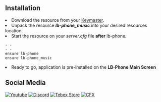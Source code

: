 ## Installation

<li>Download the resource from your <a href="https://keymaster.fivem.net">Keymaster</a>.</li>

<li>Unpack the resource <b><i>lb-phone_music</i></b> into your desired resources location.</li>

<li>Start the resource on your <i>server.cfg</i> file <b>after</b> lb-phone.</li>

```mdx title="server.cfg"
- -
- -
ensure lb-phone
ensure lb-phone_music
```

<li>Ready to go, application is pre-installed on the <b>LB-Phone Main Screen</b></li>

## Social Media
<!-- **[Youtube](https://www.youtube.com/@n-developments)**

**[Discord](https://discord.gg/mVUgnGjXQU)**

**[Tebex Store](https://nyambura.tebex.io)**

**[CFX Profile](https://forum.cfx.re/u/Nyambura)** -->


[![Youtube](https://cdn.discordapp.com/attachments/1103694279488065709/1108792832149438545/yt.jpg 'Youtube')](https://www.youtube.com/@n-developments)
[![Discord](https://cdn.discordapp.com/attachments/1103694279488065709/1108792831486742548/discord.jpg 'Discord')](https://discord.gg/mVUgnGjXQU)
[![Tebex Store](https://cdn.discordapp.com/attachments/1103694279488065709/1108792831851626546/tebex.jpg 'Tebex Store')](https://nyambura.tebex.io)
[![CFX](https://cdn.discordapp.com/attachments/1103694279488065709/1108792831126028289/cfx.jpg 'CFX')](https://forum.cfx.re/u/Nyambura)